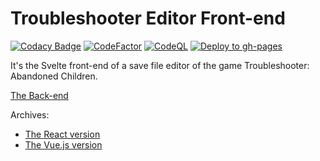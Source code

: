 # Troubleshooter Editor Front-end

[![Codacy Badge](https://app.codacy.com/project/badge/Grade/61ba1d77c8f34c2296670bd7ecb7660c)](https://app.codacy.com/gh/Attacktive/troubleshooter-editor-front-end-svelte/dashboard?utm_source=gh&utm_medium=referral&utm_content=&utm_campaign=Badge_grade)
[![CodeFactor](https://www.codefactor.io/repository/github/attacktive/troubleshooter-editor-front-end-svelte/badge)](https://www.codefactor.io/repository/github/attacktive/troubleshooter-editor-front-end-svelte)
[![CodeQL](https://github.com/Attacktive/troubleshooter-editor-front-end-svelte/actions/workflows/codeql-analysis.yaml/badge.svg)](https://github.com/Attacktive/troubleshooter-editor-front-end-svelte/actions/workflows/codeql-analysis.yaml)
[![Deploy to gh-pages](https://github.com/Attacktive/troubleshooter-editor-front-end-svelte/actions/workflows/deploy.yaml/badge.svg)](https://github.com/Attacktive/troubleshooter-editor-front-end-svelte/actions/workflows/deploy.yaml)

It's the Svelte front-end of a save file editor of the game Troubleshooter: Abandoned Children.

[The Back-end](https://github.com/Attacktive/troubleshooter-editor-back-end/blob/main/README.md)

Archives:
- [The React version](https://github.com/Attacktive/troubleshooter-editor-front-end)
- [The Vue.js version](https://github.com/Attacktive/troubleshooter-editor-front-end-vue)
